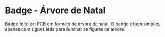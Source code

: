 # Badge - Árvore de Natal

Badge feito em PCB em formato de árvore de natal.
O badge é bem simples, apenas com alguns leds para iluminar as figuras na árvore.
